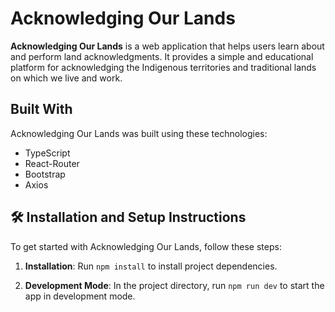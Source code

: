 # Acknowledging Our Lands

<p align="left">
  <strong>Acknowledging Our Lands</strong> is a web application that helps users learn about and perform land acknowledgments. It provides a simple and educational platform for acknowledging the Indigenous territories and traditional lands on which we live and work.
</p>

## Built With

Acknowledging Our Lands was built using these technologies:

- TypeScript
- React-Router
- Bootstrap
- Axios

## 🛠 Installation and Setup Instructions

To get started with Acknowledging Our Lands, follow these steps:

1. **Installation**: Run `npm install` to install project dependencies.

2. **Development Mode**: In the project directory, run `npm run dev` to start the app in development mode.
